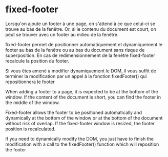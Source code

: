 # fixed-footer

Lorsqu'on ajoute un footer à une page, on s'attend à ce que celui-ci se trouve au bas de la fenêtre.
Or, si le contenu du document est court, on peut se trouver avec un footer au milieu de la fenêtre.

fixed-footer permet de positionner automatiquement et dynamiquement le footer au bas de la fenêtre ou au bas du document sans risque de superposition.
En cas de redimensionnement de la fenêtre fixed-footer recalcule la position du footer.

Si vous êtes amené à modifier dynamiquement le DOM, il vous suffit de terminer la modification par un appel à la fonction fixedFooter() qui repositionnera le footer



When adding a footer to a page, it is expected to be at the bottom of the window. 
If the content of the document is short, you can find the footer in the middle of the window.

Fixed-footer allows the footer to be positioned automatically and dynamically at the bottom of the window or at the bottom of the document without risk of overlap. If the fixed-footer window is resized, the footer position is recalculated.

If you need to dynamically modify the DOM, you just have to finish the modification with a call to the fixedFooter() function which will reposition the footer
